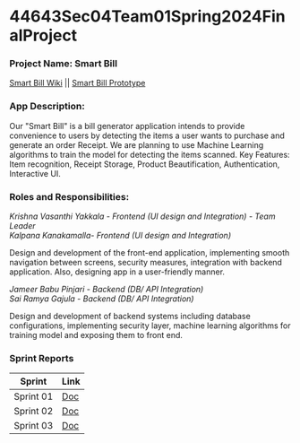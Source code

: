 # 44643Sec04Team01Spring2024FinalProject

### Project Name: Smart Bill

[Smart Bill Wiki](https://github.com/VasanthiY/44643Sec04Team01Spring2024FinalProject/wiki/Smart-Bill) ||
[Smart Bill Prototype](https://github.com/VasanthiY/44643Sec04Team01Spring2024FinalProject/blob/main/44643Sec04Team01_Prototype.docx)

### App Description:
Our "Smart Bill" is a bill generator application intends to provide convenience to users by detecting the items a user wants to purchase and generate an order Receipt. We are planning to use Machine Learning algorithms to train the model for detecting the items scanned.
Key Features: Item recognition, Receipt Storage, Product Beautification, Authentication, Interactive UI.

### Roles and Responsibilities:

*Krishna Vasanthi Yakkala - Frontend (UI design and Integration) - Team Leader*<br>
*Kalpana Kanakamalla- Frontend (UI design and Integration)*<br>

Design and development of the front-end application, implementing smooth navigation between screens, security measures, integration with backend application. Also, designing app in a user-friendly manner.<br>

*Jameer Babu Pinjari - Backend (DB/ API Integration)*<br>
*Sai Ramya Gajula - Backend (DB/ API Integration)*<br>

Design and development of backend systems including database configurations, implementing security layer, machine learning algorithms for training model and exposing them to front end.

### Sprint Reports

| Sprint | Link|
|--------|-----|
| Sprint 01 | [Doc](https://nwmissouri.sharepoint.com/:x:/r/sites/IOS-Sec04_Team01/Shared%20Documents/General/Sprint01%20(Jan08-Jan19).xlsx?d=wf0fac9900d95479a8a7771e8ef21f3c2&csf=1&web=1&e=K655Mi) |
| Sprint 02 | [Doc](https://nwmissouri.sharepoint.com/:x:/r/sites/IOS-Sec04_Team01/Shared%20Documents/General/Sprint02%20(Jan22-Feb02).xlsx?d=w337e9ec1e0e04b139dd827b78562098e&csf=1&web=1&e=ywKXAx) |
| Sprint 03 | [Doc](https://nwmissouri.sharepoint.com/:x:/r/sites/IOS-Sec04_Team01/Shared%20Documents/General/Sprint03%20(Feb05-Feb23).xlsx?d=wd8dc479278a84be8bb9b20eb7023cedd&csf=1&web=1&e=dXDBBI) |
